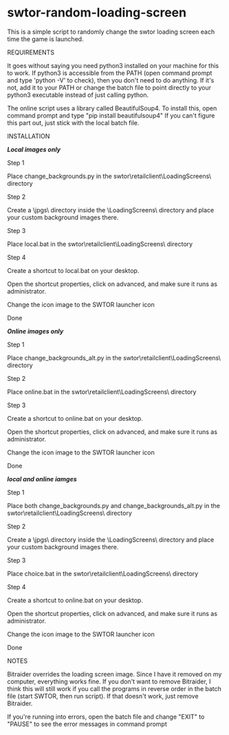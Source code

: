 # swtor-random-loading-screen

This is a simple script to randomly change the swtor loading screen each time the game is launched.

REQUIREMENTS

It goes without saying you need python3 installed on your machine for this to work. If python3 is accessible from the PATH (open command prompt and type 'python -V' to check), then you don't need to do anything. If it's not, add it to your PATH or change the batch file to point directly to your python3 executable instead of just calling python.

The online script uses a library called BeautifulSoup4. To install this, open command prompt and type "pip install beautifulsoup4" If you can't figure this part out, just stick with the local batch file. 

INSTALLATION

***Local images only***

Step 1

Place change_backgrounds.py in the swtor\retailclient\LoadingScreens\ directory

Step 2

Create a \jpgs\ directory inside the \LoadingScreens\ directory and place your custom background images there.

Step 3

Place local.bat in the swtor\retailclient\LoadingScreens\ directory

Step 4

Create a shortcut to local.bat on your desktop. 

Open the shortcut properties, click on advanced, and make sure it runs as administrator. 

Change the icon image to the SWTOR launcher icon

Done


***Online images only***

Step 1

Place change_backgrounds_alt.py in the swtor\retailclient\LoadingScreens\ directory

Step 2

Place online.bat in the swtor\retailclient\LoadingScreens\ directory

Step 3

Create a shortcut to online.bat on your desktop. 

Open the shortcut properties, click on advanced, and make sure it runs as administrator. 

Change the icon image to the SWTOR launcher icon

Done


***local and online iamges***

Step 1

Place both change_backgrounds.py and change_backgrounds_alt.py in the swtor\retailclient\LoadingScreens\ directory

Step 2

Create a \jpgs\ directory inside the \LoadingScreens\ directory and place your custom background images there.

Step 3

Place choice.bat in the swtor\retailclient\LoadingScreens\ directory

Step 4

Create a shortcut to online.bat on your desktop. 

Open the shortcut properties, click on advanced, and make sure it runs as administrator. 

Change the icon image to the SWTOR launcher icon

Done


NOTES

Bitraider overrides the loading screen image. Since I have it removed on my computer, everything works fine. If you don't want to remove Bitraider, I think this will still work if you call the programs in reverse order in the batch file (start SWTOR, then run script). If that doesn't work, just remove Bitraider.

If you're running into errors, open the batch file and change "EXIT" to "PAUSE" to see the error messages in command prompt


